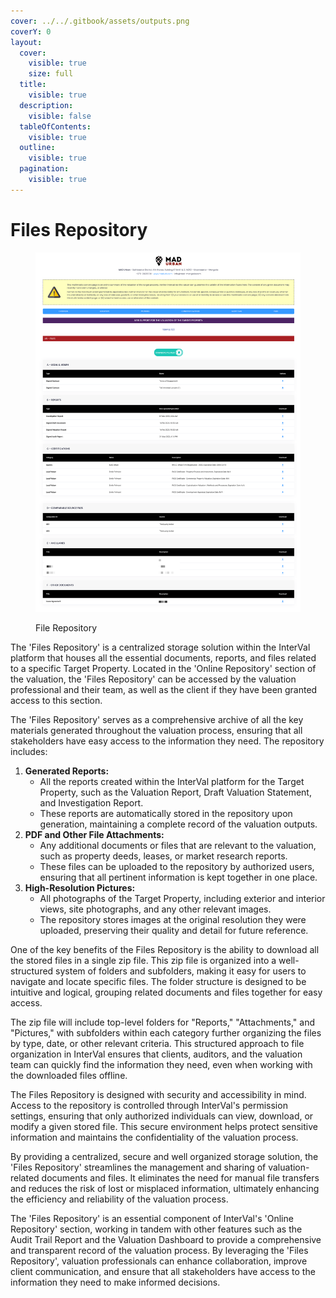 ```yaml
---
cover: ../../.gitbook/assets/outputs.png
coverY: 0
layout:
  cover:
    visible: true
    size: full
  title:
    visible: true
  description:
    visible: false
  tableOfContents:
    visible: true
  outline:
    visible: true
  pagination:
    visible: true
---
```


# Files Repository

<figure><img src="../../.gitbook/assets/File Repository" alt=""><figcaption><p>File Repository</p></figcaption></figure>

The 'Files Repository' is a centralized storage solution within the InterVal platform that houses all the essential documents, reports, and files related to a specific Target Property. Located in the 'Online Repository' section of the valuation, the 'Files Repository' can be accessed by the valuation professional and their team, as well as the client if they have been granted access to this section.

The 'Files Repository' serves as a comprehensive archive of all the key materials generated throughout the valuation process, ensuring that all stakeholders have easy access to the information they need. The repository includes:

1. **Generated Reports:**
   * All the reports created within the InterVal platform for the Target Property, such as the Valuation Report, Draft Valuation Statement, and Investigation Report.
   * These reports are automatically stored in the repository upon generation, maintaining a complete record of the valuation outputs.
2. **PDF and Other File Attachments:**
   * Any additional documents or files that are relevant to the valuation, such as property deeds, leases, or market research reports.
   * These files can be uploaded to the repository by authorized users, ensuring that all pertinent information is kept together in one place.
3. **High-Resolution Pictures:**
   * All photographs of the Target Property, including exterior and interior views, site photographs, and any other relevant images.
   * The repository stores images at the original resolution they were uploaded, preserving their quality and detail for future reference.

One of the key benefits of the Files Repository is the ability to download all the stored files in a single zip file. This zip file is organized into a well-structured system of folders and subfolders, making it easy for users to navigate and locate specific files. The folder structure is designed to be intuitive and logical, grouping related documents and files together for easy access.

The zip file will include top-level folders for "Reports," "Attachments," and "Pictures," with subfolders within each category further organizing the files by type, date, or other relevant criteria. This structured approach to file organization in InterVal ensures that clients, auditors, and the valuation team can quickly find the information they need, even when working with the downloaded files offline.

The Files Repository is designed with security and accessibility in mind. Access to the repository is controlled through InterVal's permission settings, ensuring that only authorized individuals can view, download, or modify a given stored file. This secure environment helps protect sensitive information and maintains the confidentiality of the valuation process.

By providing a centralized, secure and well organized storage solution, the 'Files Repository' streamlines the management and sharing of valuation-related documents and files. It eliminates the need for manual file transfers and reduces the risk of lost or misplaced information, ultimately enhancing the efficiency and reliability of the valuation process.

The 'Files Repository' is an essential component of InterVal's 'Online Repository' section, working in tandem with other features such as the Audit Trail Report and the Valuation Dashboard to provide a comprehensive and transparent record of the valuation process. By leveraging the 'Files Repository', valuation professionals can enhance collaboration, improve client communication, and ensure that all stakeholders have access to the information they need to make informed decisions.

